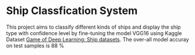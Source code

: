 # Ship Classfication System

This project aims to classify different kinds of ships and display the ship type with confidence level by fine-tuning the model VGG16 using Kaggle Dataset [Game of Deep Learning: Ship datasets](https://www.kaggle.com/datasets/arpitjain007/game-of-deep-learning-ship-datasets). The over-all model accuray on test samples is 88 %